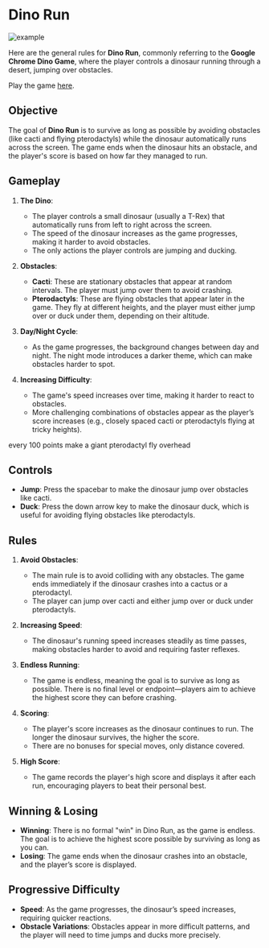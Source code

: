 # Dino Run

![example](images/example.png)

Here are the general rules for **Dino Run**, commonly referring to the **Google
Chrome Dino Game**, where the player controls a dinosaur running through a
desert, jumping over obstacles.


Play the game [here](https://trex-runner.com).

## Objective

The goal of **Dino Run** is to survive as long as possible by avoiding obstacles
(like cacti and flying pterodactyls) while the dinosaur automatically runs
across the screen. The game ends when the dinosaur hits an obstacle, and the
player's score is based on how far they managed to run.

## Gameplay

1. **The Dino**:
   - The player controls a small dinosaur (usually a T-Rex) that automatically
     runs from left to right across the screen.
   - The speed of the dinosaur increases as the game progresses, making it
     harder to avoid obstacles.
   - The only actions the player controls are jumping and ducking.

2. **Obstacles**:
   - **Cacti**: These are stationary obstacles that appear at random intervals.
     The player must jump over them to avoid crashing.
   - **Pterodactyls**: These are flying obstacles that appear later in the game.
     They fly at different heights, and the player must either jump over or duck
     under them, depending on their altitude.

3. **Day/Night Cycle**:
   - As the game progresses, the background changes between day and night. The
     night mode introduces a darker theme, which can make obstacles harder to
     spot.

4. **Increasing Difficulty**:
   - The game's speed increases over time, making it harder to react to
     obstacles.
   - More challenging combinations of obstacles appear as the player’s score
     increases (e.g., closely spaced cacti or pterodactyls flying at tricky
     heights).

every 100 points make a giant pterodactyl fly overhead

## Controls

- **Jump**: Press the spacebar to make the
  dinosaur jump over obstacles like cacti.
- **Duck**: Press the down arrow key to make the
  dinosaur duck, which is useful for avoiding flying obstacles like
  pterodactyls.
  
## Rules

1. **Avoid Obstacles**:
   - The main rule is to avoid colliding with any obstacles. The game ends
     immediately if the dinosaur crashes into a cactus or a pterodactyl.
   - The player can jump over cacti and either jump over or duck under
     pterodactyls.

2. **Increasing Speed**:
   - The dinosaur's running speed increases steadily as time passes, making
     obstacles harder to avoid and requiring faster reflexes.
   
3. **Endless Running**:
   - The game is endless, meaning the goal is to survive as long as possible.
     There is no final level or endpoint—players aim to achieve the highest
     score they can before crashing.

4. **Scoring**:
   - The player's score increases as the dinosaur continues to run. The longer
     the dinosaur survives, the higher the score.
   - There are no bonuses for special moves, only distance covered.
   
5. **High Score**:
   - The game records the player's high score and displays it after each run,
     encouraging players to beat their personal best.

## Winning & Losing

- **Winning**: There is no formal "win" in Dino Run, as the game is endless. The
  goal is to achieve the highest score possible by surviving as long as you can.
- **Losing**: The game ends when the dinosaur crashes into an obstacle, and the
  player’s score is displayed.

## Progressive Difficulty

- **Speed**: As the game progresses, the dinosaur’s speed increases, requiring
  quicker reactions.
- **Obstacle Variations**: Obstacles appear in more difficult patterns, and the
  player will need to time jumps and ducks more precisely.

